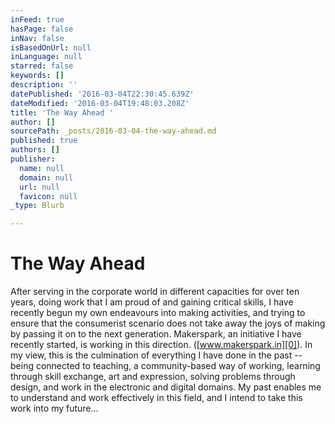 ```yaml
---
inFeed: true
hasPage: false
inNav: false
isBasedOnUrl: null
inLanguage: null
starred: false
keywords: []
description: ''
datePublished: '2016-03-04T22:30:45.639Z'
dateModified: '2016-03-04T19:48:03.208Z'
title: 'The Way Ahead '
author: []
sourcePath: _posts/2016-03-04-the-way-ahead.md
published: true
authors: []
publisher:
  name: null
  domain: null
  url: null
  favicon: null
_type: Blurb

---
```

# The Way Ahead 

After serving in the corporate world in different capacities for over ten years, doing work that I am proud of and gaining critical skills, I have recently begun my own endeavours into making activities, and trying to ensure that the consumerist scenario does not take away the joys of making by passing it on to the next generation. Makerspark, an initiative I have recently started, is working in this direction. ([www.makerspark.in][0]). In my view, this is the culmination of everything I have done in the past -- being connected to teaching, a community-based way of working, learning through skill exchange, art and expression, solving problems through design, and work in the electronic and digital domains. My past enables me to understand and work effectively in this field, and I intend to take this work into my future...

[0]: http://makerspark.in/